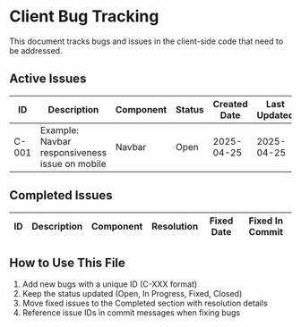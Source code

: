 # Client Bug Tracking

This document tracks bugs and issues in the client-side code that need to be addressed.

## Active Issues

| ID | Description | Component | Status | Created Date | Last Updated |
|----|-------------|-----------|--------|-------------|-------------|
| C-001 | Example: Navbar responsiveness issue on mobile | Navbar | Open | 2025-04-25 | 2025-04-25 |

## Completed Issues

| ID | Description | Component | Resolution | Fixed Date | Fixed In Commit |
|----|-------------|-----------|------------|------------|------------------|

## How to Use This File

1. Add new bugs with a unique ID (C-XXX format)
2. Keep the status updated (Open, In Progress, Fixed, Closed)
3. Move fixed issues to the Completed section with resolution details
4. Reference issue IDs in commit messages when fixing bugs
